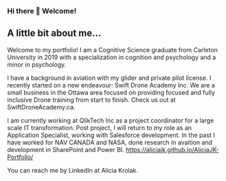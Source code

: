 ### Hi there 👋 Welcome!

## A little bit about me...
 Welcome to my portfolio! I am a Cognitive Science graduate from Carleton University in 2019 with a specialization in cognition and psychology and a minor in psychology.

I have a background in aviation with my glider and private pilot license. I recently started on a new endeavour: Swift Drone Academy Inc. We are a small business in the Ottawa area focused on providing focused and fully inclusive Drone training from start to finish. Check us out at SwiftDroneAcademy.ca.

I am currently working at QlikTech Inc as a project coordinator for a large scale IT transformation. Post project, I will return to my role as an Application Specialist, working with Salesforce development. In the past I have worked for NAV CANADA and NASA, done research in avaition and development in SharePoint and Power BI. 
 https://aliciajk.github.io/AliciaJK-Portfolio/

You can reach me by LinkedIn at Alicia Krolak. 
